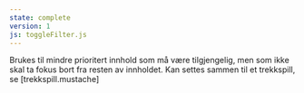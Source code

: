 ```yaml
---
state: complete
version: 1
js: toggleFilter.js
---
```

Brukes til mindre prioritert innhold som må være tilgjengelig, men som ikke skal ta fokus bort fra resten av innholdet. Kan settes sammen til et trekkspill, se
[trekkspill.mustache]

